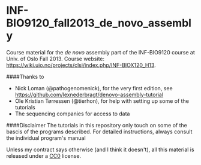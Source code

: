 INF-BIO9120_fall2013_de_novo_assembly
=====================================

Course material for the *de novo* assembly part of the INF-BIO9120 course at Univ. of Oslo Fall 2013. Course website: https://wiki.uio.no/projects/clsi/index.php/INF-BIOX120_H13.

####Thanks to
* Nick Loman (@pathogenomenick), for the very first edition, see https://github.com/lexnederbragt/denovo-assembly-tutorial
* Ole Kristian Tørressen (@tierhon), for help with setting up some of the tutorials
* The sequencing companies for access to data

####Disclaimer
The tutorials in this repository only touch on some of the bascis of the programs described. For detailed instructions, always consult the individual program's manual


Unless my contract says otherwise (and I think it doesn't), all this material is released under a [CC0](http://creativecommons.org/publicdomain/zero/1.0/) license.
